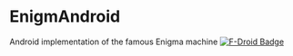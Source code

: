 # EnigmAndroid
Android implementation of the famous Enigma machine
[![F-Droid Badge](https://f-droid.org/wiki/images/d/d3/F-Droid-button_bigger.png)](https://f-droid.org/repository/browse/?fdfilter=enigma&fdid=de.vanitasvitae.enigmandroid)
